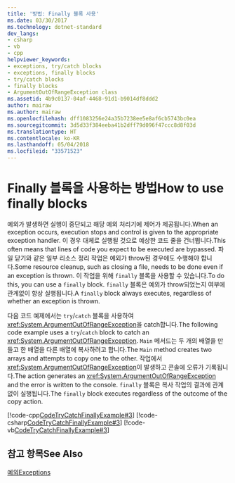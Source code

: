 ```yaml
---
title: '방법: Finally 블록 사용'
ms.date: 03/30/2017
ms.technology: dotnet-standard
dev_langs:
- csharp
- vb
- cpp
helpviewer_keywords:
- exceptions, try/catch blocks
- exceptions, finally blocks
- try/catch blocks
- finally blocks
- ArgumentOutOfRangeException class
ms.assetid: 4b9c0137-04af-4468-91d1-b9014df8ddd2
author: mairaw
ms.author: mairaw
ms.openlocfilehash: dff1083256e24a35b7238ee5e8af6cb5743bc0ea
ms.sourcegitcommit: 3d5d33f384eeba41b2dff79d096f47ccc8d8f03d
ms.translationtype: HT
ms.contentlocale: ko-KR
ms.lasthandoff: 05/04/2018
ms.locfileid: "33571523"
---
```

# <a name="how-to-use-finally-blocks"></a><span data-ttu-id="bcf95-102">Finally 블록을 사용하는 방법</span><span class="sxs-lookup"><span data-stu-id="bcf95-102">How to use finally blocks</span></span>

<span data-ttu-id="bcf95-103">예외가 발생하면 실행이 중단되고 해당 예외 처리기에 제어가 제공됩니다.</span><span class="sxs-lookup"><span data-stu-id="bcf95-103">When an exception occurs, execution stops and control is given to the appropriate exception handler.</span></span> <span data-ttu-id="bcf95-104">이 경우 대체로 실행될 것으로 예상한 코드 줄을 건너뜁니다.</span><span class="sxs-lookup"><span data-stu-id="bcf95-104">This often means that lines of code you expect to be executed are bypassed.</span></span> <span data-ttu-id="bcf95-105">파일 닫기와 같은 일부 리소스 정리 작업은 예외가 throw된 경우에도 수행해야 합니다.</span><span class="sxs-lookup"><span data-stu-id="bcf95-105">Some resource cleanup, such as closing a file, needs to be done even if an exception is thrown.</span></span> <span data-ttu-id="bcf95-106">이 작업을 위해 `finally` 블록을 사용할 수 있습니다.</span><span class="sxs-lookup"><span data-stu-id="bcf95-106">To do this, you can use a `finally` block.</span></span> <span data-ttu-id="bcf95-107">`finally` 블록은 예외가 throw되었는지 여부에 관계없이 항상 실행됩니다.</span><span class="sxs-lookup"><span data-stu-id="bcf95-107">A `finally` block always executes, regardless of whether an exception is thrown.</span></span>

<span data-ttu-id="bcf95-108">다음 코드 예제에서는 `try`/`catch` 블록을 사용하여 <xref:System.ArgumentOutOfRangeException>을 catch합니다.</span><span class="sxs-lookup"><span data-stu-id="bcf95-108">The following code example uses a `try`/`catch` block to catch an <xref:System.ArgumentOutOfRangeException>.</span></span> <span data-ttu-id="bcf95-109">`Main` 메서드는 두 개의 배열을 만들고 한 배열을 다른 배열에 복사하려고 합니다.</span><span class="sxs-lookup"><span data-stu-id="bcf95-109">The `Main` method creates two arrays and attempts to copy one to the other.</span></span> <span data-ttu-id="bcf95-110">작업에서 <xref:System.ArgumentOutOfRangeException>이 발생하고 콘솔에 오류가 기록됩니다.</span><span class="sxs-lookup"><span data-stu-id="bcf95-110">The action generates an <xref:System.ArgumentOutOfRangeException> and the error is written to the console.</span></span> <span data-ttu-id="bcf95-111">`finally` 블록은 복사 작업의 결과에 관계없이 실행됩니다.</span><span class="sxs-lookup"><span data-stu-id="bcf95-111">The `finally` block executes regardless of the outcome of the copy action.</span></span>

[!code-cpp[CodeTryCatchFinallyExample#3](../../../samples/snippets/cpp/VS_Snippets_CLR/CodeTryCatchFinallyExample/CPP/source2.cpp#3)]
[!code-csharp[CodeTryCatchFinallyExample#3](../../../samples/snippets/csharp/VS_Snippets_CLR/CodeTryCatchFinallyExample/CS/source2.cs#3)]
[!code-vb[CodeTryCatchFinallyExample#3](../../../samples/snippets/visualbasic/VS_Snippets_CLR/CodeTryCatchFinallyExample/VB/source2.vb#3)]  

## <a name="see-also"></a><span data-ttu-id="bcf95-112">참고 항목</span><span class="sxs-lookup"><span data-stu-id="bcf95-112">See Also</span></span>  
[<span data-ttu-id="bcf95-113">예외</span><span class="sxs-lookup"><span data-stu-id="bcf95-113">Exceptions</span></span>](index.md)   
